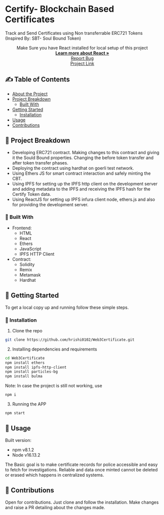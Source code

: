 # Certify- Blockchain Based Certificates
Track and Send Certificates using Non transferrable ERC721 Tokens (Inspired By: SBT- Soul Bound Token)

<p align="center">
    Make Sure you have React installed for local setup of this project
    <br />
    <a href="https://reactjs.org/"><strong>Learn more about React »</strong></a>
    <br />
    <a href="https://github.com/hrishi0102/Web3Certificate/issues">Report Bug</a>
    <br />
  <a href="https://github.com/hrishi0102/Web3Certificate">Project Link</a>
 </p>
 
## ✍️ Table of Contents
- [About the Project](#about-the-project)
- [Project Breakdown](#project-breakdown)
  - [Built With](#built-with)
- [Getting Started](#getting-started)
  - [Installation](#installation)
- [Usage](#usage)
- [Contributions](#contributions)

 
 ## 🔨 Project Breakdown 
- Developing ERC721 contract. Making changes to this contract and giving it the Sould Bound properties. Changing the before token transfer and after token transfer phases.
- Deploying the contract using hardhat on goerli test network.
- Using Ethers JS for smart contract interaction and safely minting the CBT.
- Using IPFS for setting up the IPFS http client on the development server and adding metadata to the IPFS and receiving the IPFS hash for the Certify Token data.
- Using ReactJS for setting up IPFS infura client node, ethers.js and also for providing the development server.

### 🔧 Built With
- Frontend:
  - HTML
  - React
  - Ethers
  - JavaScript
  - IPFS HTTP Client
- Contract: 
  - Solidity
  - Remix
  - Metamask
  - Hardhat
 
## 🚀 Getting Started
To get a local copy up and running follow these simple steps.

### 🔨 Installation
1. Clone the repo

```sh
git clone https://github.com/hrishi0102/Web3Certificate.git
```

2. Installing dependencies and requirements

```sh
cd Web3Certificate
npm install ethers
npm install ipfs-http-client
npm install particles-bg
npm install bulma
```

Note: In case the project is still not working, use
```sh
npm i
```

3. Running the APP
```sh
npm start
```

## 🧠 Usage
Built version:
- npm v8.1.2
- Node v16.13.2

The Basic goal is to make certificate records for police accessible and easy to fetch for investigations.
Reliable and data once minted cannot be deleted or erased which happens in centralized systems.

## 🤠 Contributions 
Open for contributions. Just clone and follow the installation. Make changes and raise a PR detailing about the changes made.
